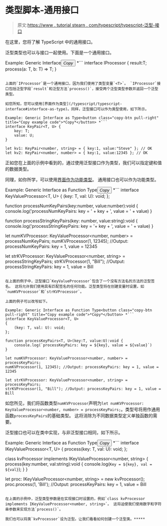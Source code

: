 # 类型脚本-通用接口

> 原文:[https://www . tutorial stearn . com/typescript/typescript-泛型-接口](https://www.tutorialsteacher.com/typescript/typescript-generic-interface)

在这里，您将了解 TypeScript 中的通用接口。

泛型类型也可以与接口一起使用。下面是一个通用接口。

Example: Generic Interface<button class="copy-btn pull-right" title="Copy example code">*Copy*</button> *```
interface IProcessor<T> 
{ 
    result:T;
    process(a: T, b: T) => T;
} 
```

上面的`IProcessor`是一个通用接口，因为我们使用了类型变量`<T>`。 `IProcessor`接口包括泛型字段`result`和泛型方法`process()`，接受两个泛型类型参数并返回一个泛型类型。

如您所知，您可以使用[界面作为类型](/typescript/typescript-interface#interface-as-type)。同样，泛型接口可以作为类型使用，如下所示。

Example: Generic Interface as Type<button class="copy-btn pull-right" title="Copy example code">*Copy*</button> *```
interface KeyPair<T, U> {
    key: T;
    value: U;
}

let kv1: KeyPair<number, string> = { key:1, value:"Steve" }; // OK
let kv2: KeyPair<number, number> = { key:1, value:12345 }; // OK 
```

正如您在上面的示例中看到的，通过使用泛型接口作为类型，我们可以指定键和值的数据类型。

同理，如你所学，可以使用[界面作为功能类型](/typescript/typescript-interface#interface-as-function-type)。 通用接口也可以作为功能类型。

Example: Generic Interface as Function Type<button class="copy-btn pull-right" title="Copy example code">*Copy*</button> *```
interface KeyValueProcessor<T, U>
{
    (key: T, val: U): void;
};

function processNumKeyPairs(key:number, value:number):void { 
    console.log('processNumKeyPairs: key = ' + key + ', value = ' + value)
}

function processStringKeyPairs(key: number, value:string):void { 
    console.log('processStringKeyPairs: key = '+ key + ', value = ' + value)
}

let numKVProcessor: KeyValueProcessor<number, number> = processNumKeyPairs;
numKVProcessor(1, 12345); //Output: processNumKeyPairs: key = 1, value = 12345 

let strKVProcessor: KeyValueProcessor<number, string> = processStringKeyPairs;
strKVProcessor(1, "Bill"); //Output: processStringKeyPairs: key = 1, value = Bill 
```

在上面的例子中，泛型接口`KeyValueProcessor`包含了一个没有方法名的方法的泛型签名。 这将允许我们使用具有匹配签名的任何功能。泛型类型将在创建变量时设置，如`numKVProcessor`和`strKVProcessor`。

上面的例子可以改写如下。

Example: Generic Interface as Function Type<button class="copy-btn pull-right" title="Copy example code">*Copy*</button> *```
interface KeyValueProcessor<T, U>
{
    (key: T, val: U): void;
};

function processKeyPairs<T, U>(key:T, value:U):void { 
    console.log(`processKeyPairs: key = ${key}, value = ${value}`)
}

let numKVProcessor: KeyValueProcessor<number, number> = processKeyPairs;
numKVProcessor(1, 12345); //Output: processKeyPairs: key = 1, value = 12345 

let strKVProcessor: KeyValueProcessor<number, string> = processKeyPairs;
strKVProcessor(1, "Bill"); //Output: processKeyPairs: key = 1, value = Bill 
```

如您所见，我们将函数类型`numKVProcessor`声明为`let numKVProcessor: KeyValueProcessor<number, number> = processKeyPairs;`。类型号将用作通用函数`processKeyPairs`的基础类型。 这将消除为不同数据类型定义单独函数的需要。

泛型接口也可以在类中实现，与非泛型接口相同，如下所示。

Example: Generic Interface as Function Type<button class="copy-btn pull-right" title="Copy example code">*Copy*</button> *```
interface IKeyValueProcessor<T, U>
{
    process(key: T, val: U): void;
};

class kvProcessor implements IKeyValueProcessor<number, string>
{ 
    process(key:number, val:string):void { 
        console.log(`Key = ${key}, val = ${val}`);
    }
}

let proc: IKeyValueProcessor<number, string> = new kvProcessor();
proc.process(1, 'Bill'); //Output: processKeyPairs: key = 1, value = Bill 
```

在上面的示例中，泛型类型参数是在实现接口时设置的，例如`class kvProcessor implements IKeyValueProcessor<number, string>`。 这将迫使我们使用数字和字符串参数来实现方法`process()`。

我们也可以将类`kvProcessor`设为泛型。让我们看看如何创建一个泛型类。*****